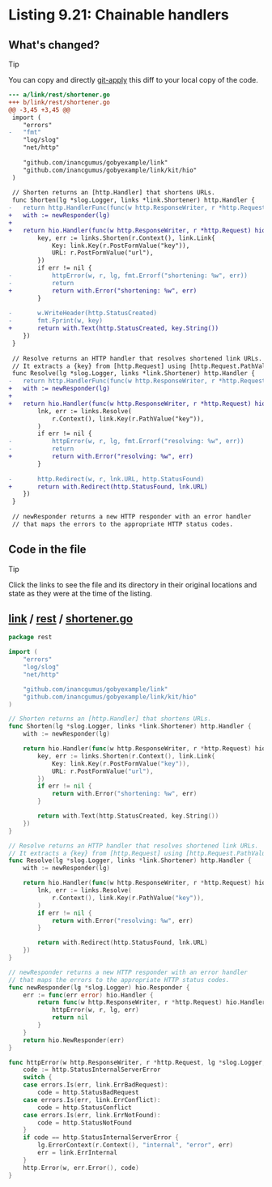 # Listing 9.21: Chainable handlers

## What's changed?

> [!TIP]
> You can copy and directly [git-apply](https://tldr.inbrowser.app/pages/common/git-apply) this diff to your local copy of the code.

```diff
--- a/link/rest/shortener.go
+++ b/link/rest/shortener.go
@@ -3,45 +3,45 @@
 import (
 	"errors"
-	"fmt"
 	"log/slog"
 	"net/http"
 
 	"github.com/inancgumus/gobyexample/link"
 	"github.com/inancgumus/gobyexample/link/kit/hio"
 )
 
 // Shorten returns an [http.Handler] that shortens URLs.
 func Shorten(lg *slog.Logger, links *link.Shortener) http.Handler {
-	return http.HandlerFunc(func(w http.ResponseWriter, r *http.Request) {
+	with := newResponder(lg)
+
+	return hio.Handler(func(w http.ResponseWriter, r *http.Request) hio.Handler {
 		key, err := links.Shorten(r.Context(), link.Link{
 			Key: link.Key(r.PostFormValue("key")),
 			URL: r.PostFormValue("url"),
 		})
 		if err != nil {
-			httpError(w, r, lg, fmt.Errorf("shortening: %w", err))
-			return
+			return with.Error("shortening: %w", err)
 		}
 
-		w.WriteHeader(http.StatusCreated)
-		fmt.Fprint(w, key)
+		return with.Text(http.StatusCreated, key.String())
 	})
 }
 
 // Resolve returns an HTTP handler that resolves shortened link URLs.
 // It extracts a {key} from [http.Request] using [http.Request.PathValue].
 func Resolve(lg *slog.Logger, links *link.Shortener) http.Handler {
-	return http.HandlerFunc(func(w http.ResponseWriter, r *http.Request) {
+	with := newResponder(lg)
+
+	return hio.Handler(func(w http.ResponseWriter, r *http.Request) hio.Handler {
 		lnk, err := links.Resolve(
 			r.Context(), link.Key(r.PathValue("key")),
 		)
 		if err != nil {
-			httpError(w, r, lg, fmt.Errorf("resolving: %w", err))
-			return
+			return with.Error("resolving: %w", err)
 		}
 
-		http.Redirect(w, r, lnk.URL, http.StatusFound)
+		return with.Redirect(http.StatusFound, lnk.URL)
 	})
 }
 
 // newResponder returns a new HTTP responder with an error handler
 // that maps the errors to the appropriate HTTP status codes.

```
## Code in the file

> [!TIP]
> Click the links to see the file and its directory in their original locations and state as they were at the time of the listing.

## [link](https://github.com/inancgumus/gobyexample/blob/6571a912e499561404f7cc121f6dca142118ae62/link) / [rest](https://github.com/inancgumus/gobyexample/blob/6571a912e499561404f7cc121f6dca142118ae62/link/rest) / [shortener.go](https://github.com/inancgumus/gobyexample/blob/6571a912e499561404f7cc121f6dca142118ae62/link/rest/shortener.go)

```go
package rest

import (
	"errors"
	"log/slog"
	"net/http"

	"github.com/inancgumus/gobyexample/link"
	"github.com/inancgumus/gobyexample/link/kit/hio"
)

// Shorten returns an [http.Handler] that shortens URLs.
func Shorten(lg *slog.Logger, links *link.Shortener) http.Handler {
	with := newResponder(lg)

	return hio.Handler(func(w http.ResponseWriter, r *http.Request) hio.Handler {
		key, err := links.Shorten(r.Context(), link.Link{
			Key: link.Key(r.PostFormValue("key")),
			URL: r.PostFormValue("url"),
		})
		if err != nil {
			return with.Error("shortening: %w", err)
		}

		return with.Text(http.StatusCreated, key.String())
	})
}

// Resolve returns an HTTP handler that resolves shortened link URLs.
// It extracts a {key} from [http.Request] using [http.Request.PathValue].
func Resolve(lg *slog.Logger, links *link.Shortener) http.Handler {
	with := newResponder(lg)

	return hio.Handler(func(w http.ResponseWriter, r *http.Request) hio.Handler {
		lnk, err := links.Resolve(
			r.Context(), link.Key(r.PathValue("key")),
		)
		if err != nil {
			return with.Error("resolving: %w", err)
		}

		return with.Redirect(http.StatusFound, lnk.URL)
	})
}

// newResponder returns a new HTTP responder with an error handler
// that maps the errors to the appropriate HTTP status codes.
func newResponder(lg *slog.Logger) hio.Responder {
	err := func(err error) hio.Handler {
		return func(w http.ResponseWriter, r *http.Request) hio.Handler {
			httpError(w, r, lg, err)
			return nil
		}
	}
	return hio.NewResponder(err)
}

func httpError(w http.ResponseWriter, r *http.Request, lg *slog.Logger, err error) {
	code := http.StatusInternalServerError
	switch {
	case errors.Is(err, link.ErrBadRequest):
		code = http.StatusBadRequest
	case errors.Is(err, link.ErrConflict):
		code = http.StatusConflict
	case errors.Is(err, link.ErrNotFound):
		code = http.StatusNotFound
	}
	if code == http.StatusInternalServerError {
		lg.ErrorContext(r.Context(), "internal", "error", err)
		err = link.ErrInternal
	}
	http.Error(w, err.Error(), code)
}
```

